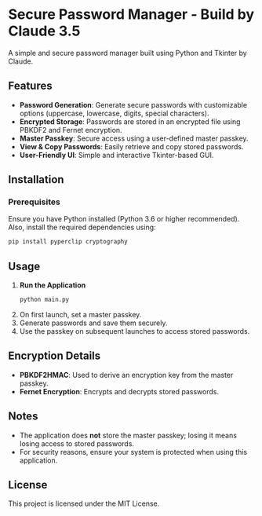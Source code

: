 # Secure Password Manager - Build by Claude 3.5

A simple and secure password manager built using Python and Tkinter by Claude.

## Features

- **Password Generation**: Generate secure passwords with customizable options (uppercase, lowercase, digits, special characters).
- **Encrypted Storage**: Passwords are stored in an encrypted file using PBKDF2 and Fernet encryption.
- **Master Passkey**: Secure access using a user-defined master passkey.
- **View & Copy Passwords**: Easily retrieve and copy stored passwords.
- **User-Friendly UI**: Simple and interactive Tkinter-based GUI.

## Installation

### Prerequisites
Ensure you have Python installed (Python 3.6 or higher recommended). Also, install the required dependencies using:

```sh
pip install pyperclip cryptography
```

## Usage

1. **Run the Application**
   ```sh
   python main.py
   ```
2. On first launch, set a master passkey.
3. Generate passwords and save them securely.
4. Use the passkey on subsequent launches to access stored passwords.

## Encryption Details

- **PBKDF2HMAC**: Used to derive an encryption key from the master passkey.
- **Fernet Encryption**: Encrypts and decrypts stored passwords.

## Notes
- The application does **not** store the master passkey; losing it means losing access to stored passwords.
- For security reasons, ensure your system is protected when using this application.

## License
This project is licensed under the MIT License.


